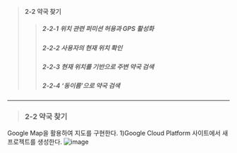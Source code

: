 >#### 2-2 약국 찾기
>>##### 2-2-1 위치 관련 퍼미션 허용과 GPS 활성화
>>##### 2-2-2 사용자의 현재 위치 확인 
>>##### 2-2-3 현재 위치를 기반으로 주변 약국 검색
>>##### 2-2-4 ‘동이름’으로 약국 검색


<hr/>


>### 2-2 약국 찾기
Google Map을 활용하여 지도를 구현한다.
1)Google Cloud Platform 사이트에서 새 프로젝트를 생성한다. 
![image](https://user-images.githubusercontent.com/57400913/86548778-967d5b80-bf78-11ea-874e-6af154fa64f7.png)
